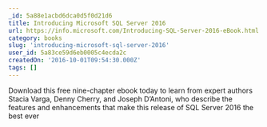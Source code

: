 ```yaml
---
_id: 5a88e1acbd6dca0d5f0d21d6
title: Introducing Microsoft SQL Server 2016
url: https://info.microsoft.com/Introducing-SQL-Server-2016-eBook.html
category: books
slug: 'introducing-microsoft-sql-server-2016'
user_id: 5a83ce59d6eb0005c4ecda2c
createdOn: '2016-10-01T09:54:30.000Z'
tags: []
---
```


Download this free nine-chapter ebook today to learn from expert authors Stacia Varga, Denny Cherry, and Joseph D’Antoni, who describe the features and enhancements that make this release of SQL Server 2016 the best ever
